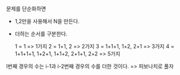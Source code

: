 문제를 단순화하면

- 1,2만을 사용해서 N을 만든다.
- 더하는 순서를 구분한다.

  1 = 1 => 1가지
  2 = 1+1, 2 => 2가지
  3 = 1+1+1, 1+2, 2+1 => 3가지
  4 = 1+1+1+1, 1+2+1, 1+1+2, 2+1+1, 2+2 => 5가지

I번째 경우의 수는 i-1과 i-2번째 경우의 수를 더한 것이다.
=> 피보나치로 풀자

